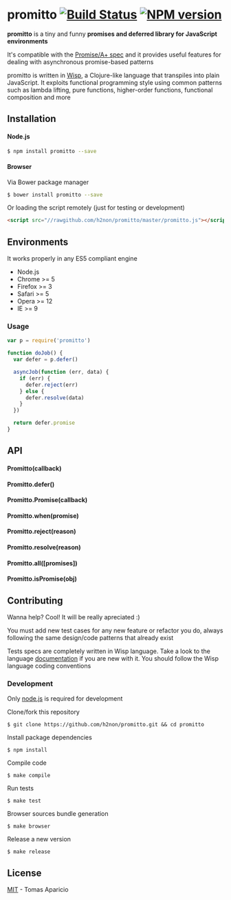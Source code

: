 # promitto [![Build Status](https://secure.travis-ci.org/h2non/promitto.png?branch=master)][travis] [![NPM version](https://badge.fury.io/js/promitto.png)][npm]

**promitto** is a tiny and funny **promises and deferred library for JavaScript environments**

It's compatible with the [Promise/A+ spec](http://promises-aplus.github.io/promises-spec/)
and it provides useful features for dealing with asynchronous promise-based patterns

promitto is written in [Wisp][wisp], a Clojure-like language that transpiles into plain JavaScript. 
It exploits functional programming style using common patterns such as lambda lifting, pure functions, higher-order functions, functional composition and more

## Installation

#### Node.js

```bash
$ npm install promitto --save
```

#### Browser

Via Bower package manager
```bash
$ bower install promitto --save
```

Or loading the script remotely (just for testing or development)
```html
<script src="//rawgithub.com/h2non/promitto/master/promitto.js"></script>
```

## Environments

It works properly in any ES5 compliant engine

- Node.js
- Chrome >= 5
- Firefox >= 3
- Safari >= 5
- Opera >= 12
- IE >= 9

### Usage

```js
var p = require('promitto')

function doJob() {
  var defer = p.defer()

  asyncJob(function (err, data) {
    if (err) {
      defer.reject(err)      
    } else {
      defer.resolve(data)
    }
  })

  return defer.promise
}
```

## API

#### Promitto(callback)

#### Promitto.defer()

#### Promitto.Promise(callback)

#### Promitto.when(promise)

#### Promitto.reject(reason)

#### Promitto.resolve(reason)

#### Promitto.all([promises])

#### Promitto.isPromise(obj)

## Contributing

Wanna help? Cool! It will be really apreciated :)

You must add new test cases for any new feature or refactor you do,
always following the same design/code patterns that already exist

Tests specs are completely written in Wisp language.
Take a look to the language [documentation][wisp] if you are new with it.
You should follow the Wisp language coding conventions

### Development

Only [node.js](http://nodejs.org) is required for development

Clone/fork this repository
```
$ git clone https://github.com/h2non/promitto.git && cd promitto
```

Install package dependencies
```
$ npm install
```

Compile code
```
$ make compile
```

Run tests
```
$ make test
```

Browser sources bundle generation
```
$ make browser
```

Release a new version
```
$ make release
```

## License

[MIT](http://opensource.org/licenses/MIT) - Tomas Aparicio

[wisp]: https://github.com/Gozala/wisp
[travis]: http://travis-ci.org/h2non/promitto
[npm]: http://npmjs.org/package/promitto
